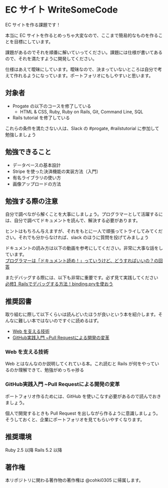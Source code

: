 # EC サイト WriteSomeCode

EC サイトを作る課題です！

本当に EC サイトを作るとめっちゃ大変なので、ここまで簡易的なものを作ることを目標にしています。

課題があるのでそれを順番に解いていってください。課題には仕様が書いてあるので、それを満たすように開発してください。

仕様はあえて曖昧にしています。曖昧なので、決まっていないところは自分で考えて作れるようになっています。ポートフォリオにもしやすいと思います。

## 対象者

- Progate の以下のコースを修了している
   - HTML & CSS, Ruby, Ruby on Rails, Git, Command Line, SQL
- Rails tutorial を修了している

これらの条件を満たさない人は、Slack の #progate, #railstutorial に参加して勉強しましょう

## 勉強できること

- データベースの基本設計
- Stripe を使った決済機能の実装方法（入門）
- 有名ライブラリの使い方
- 画像アップロードの方法

## 勉強する際の注意

自分で調べながら解くことを大事にしましょう。プログラマーとして活躍するには、自分で調べてドキュメントを読んで、解決する必要があります。

ヒントはもちろん与えますが、それをもとに一人で頑張ってトライしてみてください。それでも分からなければ、slack のほうに質問を投げてみましょう

ドキュメントの読み方は以下の動画を参考にしてください。非常に大事な話をしています。<br/>
[プログラマーは「ドキュメント読め！」っていうけど、どうすればいいの？の回答](https://www.youtube.com/watch?v=HzZj3TaYkyI)

またデバッグする際には、以下も非常に重要です。必ず見て実践してください<br/>
[必修】Railsでデバッグする方法！binding.pryを使おう](https://www.youtube.com/watch?v=ShPszYRkpjw)

## 推奨図書

取り組むに際して以下くらいは読んどいたほうが良いという本を紹介します。そんなに難しい本ではないのですぐに読めるはず。

- [Web を支える技術](https://www.amazon.co.jp/dp/4774142042)
- [GitHub実践入門 ~Pull Requestによる開発の変革](https://www.amazon.co.jp/dp/477416366X)

### Web を支える技術

Web とはなんなのか説明してくれている本。これ読むと Rails が何をやっているのか理解できて、勉強がめっちゃ捗る

### GitHub実践入門 ~Pull Requestによる開発の変革

ポートフォリオ作るためには、GitHub を使いこなす必要があるので読んでおきましょう。

個人で開発するときも Pull Request を出しながら作るように意識しましょう。そうしておくと、企業にポートフォリオを見てもらいやすくなります。   

## 推奨環境

Ruby 2.5 以降
Rails 5.2 以降

## 著作権

本リポジトリに関わる著作物の著作権は @cohki0305 に帰属します。
